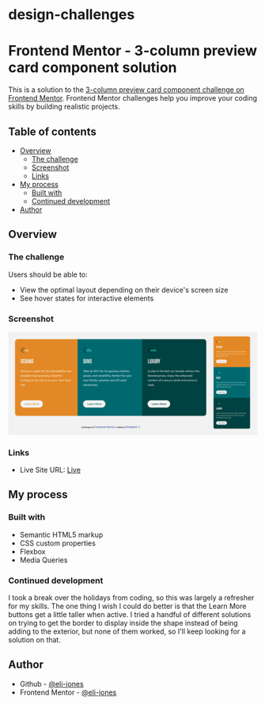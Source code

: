 # design-challenges

# Frontend Mentor - 3-column preview card component solution

This is a solution to the [3-column preview card component challenge on Frontend Mentor](https://www.frontendmentor.io/challenges/3column-preview-card-component-pH92eAR2-). Frontend Mentor challenges help you improve your coding skills by building realistic projects. 

## Table of contents

- [Overview](#overview)
  - [The challenge](#the-challenge)
  - [Screenshot](#screenshot)
  - [Links](#links)
- [My process](#my-process)
  - [Built with](#built-with)
  - [Continued development](#continued-development)
- [Author](#author)

## Overview

### The challenge

Users should be able to:

- View the optimal layout depending on their device's screen size
- See hover states for interactive elements

### Screenshot

![](./full-view.png)

### Links

- Live Site URL: [Live](https://eli-jones.github.io/design-challenges/three-card/card-index.html)

## My process

### Built with

- Semantic HTML5 markup
- CSS custom properties
- Flexbox
- Media Queries

### Continued development

I took a break over the holidays from coding, so this was largely a refresher for my skills. The one thing I wish I could do better is that the Learn More buttons get a little taller when active. I tried a handful of different solutions on trying to get the border to display inside the shape instead of being adding to the exterior, but none of them worked, so I'll keep looking for a solution on that.

## Author

- Github - [@eli-jones](https://github.com/eli-jones)
- Frontend Mentor - [@eli-jones](https://www.frontendmentor.io/profile/eli-jones)
